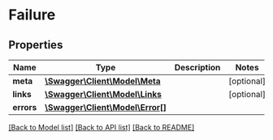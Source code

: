 # Failure

## Properties
Name | Type | Description | Notes
------------ | ------------- | ------------- | -------------
**meta** | [**\Swagger\Client\Model\Meta**](Meta.md) |  | [optional] 
**links** | [**\Swagger\Client\Model\Links**](Links.md) |  | [optional] 
**errors** | [**\Swagger\Client\Model\Error[]**](Error.md) |  | 

[[Back to Model list]](../../README.md#documentation-for-models) [[Back to API list]](../../README.md#documentation-for-api-endpoints) [[Back to README]](../../README.md)

